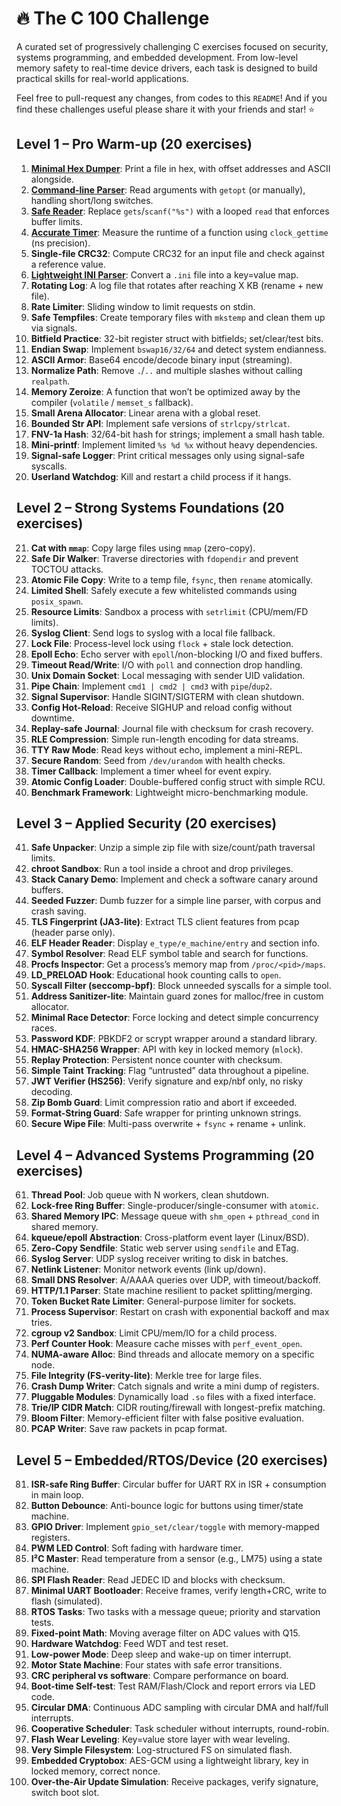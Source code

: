 # :fire: The C 100 Challenge
A curated set of progressively challenging C exercises focused on security, systems programming, and embedded development. From low-level memory safety to real-time device drivers, each task is designed to build practical skills for real-world applications.

Feel free to pull-request any changes, from codes to this `README`! And if you find these challenges useful please share it with your friends and star! :star:

## Level 1 – Pro Warm-up (20 exercises)
1. [**Minimal Hex Dumper**](./challenges/01_pro_warm_up/01_minimal_hex_dumper/src/main.c): Print a file in hex, with offset addresses and ASCII alongside.  
2. [**Command-line Parser**](./challenges/01_pro_warm_up/02_command_line_parser/src/main.c): Read arguments with `getopt` (or manually), handling short/long switches.  
3. [**Safe Reader**](./challenges/01_pro_warm_up/03_safe_reader/src/main.c): Replace `gets`/`scanf("%s")` with a looped `read` that enforces buffer limits.  
4. [**Accurate Timer**](./challenges/01_pro_warm_up/04_accurate_timer/src/main.c): Measure the runtime of a function using `clock_gettime` (ns precision).  
5. **Single-file CRC32**: Compute CRC32 for an input file and check against a reference value.  
6. [**Lightweight INI Parser**](./challenges/01_pro_warm_up/06_ini_parser/src/main.c): Convert a `.ini` file into a key=value map.  
7. **Rotating Log**: A log file that rotates after reaching X KB (rename + new file).  
8. **Rate Limiter**: Sliding window to limit requests on stdin.  
9. **Safe Tempfiles**: Create temporary files with `mkstemp` and clean them up via signals.  
10. **Bitfield Practice**: 32-bit register struct with bitfields; set/clear/test bits.  
11. **Endian Swap**: Implement `bswap16/32/64` and detect system endianness.  
12. **ASCII Armor**: Base64 encode/decode binary input (streaming).  
13. **Normalize Path**: Remove `.`/`..` and multiple slashes without calling `realpath`.  
14. **Memory Zeroize**: A function that won’t be optimized away by the compiler (`volatile` / `memset_s` fallback).  
15. **Small Arena Allocator**: Linear arena with a global reset.  
16. **Bounded Str API**: Implement safe versions of `strlcpy/strlcat`.  
17. **FNV-1a Hash**: 32/64-bit hash for strings; implement a small hash table.  
18. **Mini-printf**: Implement limited `%s %d %x` without heavy dependencies.  
19. **Signal-safe Logger**: Print critical messages only using signal-safe syscalls.  
20. **Userland Watchdog**: Kill and restart a child process if it hangs.

## Level 2 – Strong Systems Foundations (20 exercises)
21. **Cat with `mmap`**: Copy large files using `mmap` (zero-copy).  
22. **Safe Dir Walker**: Traverse directories with `fdopendir` and prevent TOCTOU attacks.  
23. **Atomic File Copy**: Write to a temp file, `fsync`, then `rename` atomically.  
24. **Limited Shell**: Safely execute a few whitelisted commands using `posix_spawn`.  
25. **Resource Limits**: Sandbox a process with `setrlimit` (CPU/mem/FD limits).  
26. **Syslog Client**: Send logs to syslog with a local file fallback.  
27. **Lock File**: Process-level lock using `flock` + stale lock detection.  
28. **Epoll Echo**: Echo server with `epoll`/non-blocking I/O and fixed buffers.  
29. **Timeout Read/Write**: I/O with `poll` and connection drop handling.  
30. **Unix Domain Socket**: Local messaging with sender UID validation.  
31. **Pipe Chain**: Implement `cmd1 | cmd2 | cmd3` with `pipe`/`dup2`.  
32. **Signal Supervisor**: Handle SIGINT/SIGTERM with clean shutdown.  
33. **Config Hot-Reload**: Receive SIGHUP and reload config without downtime.  
34. **Replay-safe Journal**: Journal file with checksum for crash recovery.  
35. **RLE Compression**: Simple run-length encoding for data streams.  
36. **TTY Raw Mode**: Read keys without echo, implement a mini-REPL.  
37. **Secure Random**: Seed from `/dev/urandom` with health checks.  
38. **Timer Callback**: Implement a timer wheel for event expiry.  
39. **Atomic Config Loader**: Double-buffered config struct with simple RCU.  
40. **Benchmark Framework**: Lightweight micro-benchmarking module.

## Level 3 – Applied Security (20 exercises)
41. **Safe Unpacker**: Unzip a simple zip file with size/count/path traversal limits.  
42. **chroot Sandbox**: Run a tool inside a chroot and drop privileges.  
43. **Stack Canary Demo**: Implement and check a software canary around buffers.  
44. **Seeded Fuzzer**: Dumb fuzzer for a simple line parser, with corpus and crash saving.  
45. **TLS Fingerprint (JA3-lite)**: Extract TLS client features from pcap (header parse only).  
46. **ELF Header Reader**: Display `e_type/e_machine/entry` and section info.  
47. **Symbol Resolver**: Read ELF symbol table and search for functions.  
48. **Procfs Inspector**: Get a process’s memory map from `/proc/<pid>/maps`.  
49. **LD_PRELOAD Hook**: Educational hook counting calls to `open`.  
50. **Syscall Filter (seccomp-bpf)**: Block unneeded syscalls for a simple tool.  
51. **Address Sanitizer-lite**: Maintain guard zones for malloc/free in custom allocator.  
52. **Minimal Race Detector**: Force locking and detect simple concurrency races.  
53. **Password KDF**: PBKDF2 or scrypt wrapper around a standard library.  
54. **HMAC-SHA256 Wrapper**: API with key in locked memory (`mlock`).  
55. **Replay Protection**: Persistent nonce counter with checksum.  
56. **Simple Taint Tracking**: Flag “untrusted” data throughout a pipeline.  
57. **JWT Verifier (HS256)**: Verify signature and exp/nbf only, no risky decoding.  
58. **Zip Bomb Guard**: Limit compression ratio and abort if exceeded.  
59. **Format-String Guard**: Safe wrapper for printing unknown strings.  
60. **Secure Wipe File**: Multi-pass overwrite + `fsync` + rename + unlink.

## Level 4 – Advanced Systems Programming (20 exercises)
61. **Thread Pool**: Job queue with N workers, clean shutdown.  
62. **Lock-free Ring Buffer**: Single-producer/single-consumer with `atomic`.  
63. **Shared Memory IPC**: Message queue with `shm_open` + `pthread_cond` in shared memory.  
64. **kqueue/epoll Abstraction**: Cross-platform event layer (Linux/BSD).  
65. **Zero-Copy Sendfile**: Static web server using `sendfile` and ETag.  
66. **Syslog Server**: UDP syslog receiver writing to disk in batches.  
67. **Netlink Listener**: Monitor network events (link up/down).  
68. **Small DNS Resolver**: A/AAAA queries over UDP, with timeout/backoff.  
69. **HTTP/1.1 Parser**: State machine resilient to packet splitting/merging.  
70. **Token Bucket Rate Limiter**: General-purpose limiter for sockets.  
71. **Process Supervisor**: Restart on crash with exponential backoff and max tries.  
72. **cgroup v2 Sandbox**: Limit CPU/mem/IO for a child process.  
73. **Perf Counter Hook**: Measure cache misses with `perf_event_open`.  
74. **NUMA-aware Alloc**: Bind threads and allocate memory on a specific node.  
75. **File Integrity (FS-verity-lite)**: Merkle tree for large files.  
76. **Crash Dump Writer**: Catch signals and write a mini dump of registers.  
77. **Pluggable Modules**: Dynamically load `.so` files with a fixed interface.  
78. **Trie/IP CIDR Match**: CIDR routing/firewall with longest-prefix matching.  
79. **Bloom Filter**: Memory-efficient filter with false positive evaluation.  
80. **PCAP Writer**: Save raw packets in pcap format.

## Level 5 – Embedded/RTOS/Device (20 exercises)
81. **ISR-safe Ring Buffer**: Circular buffer for UART RX in ISR + consumption in main loop.  
82. **Button Debounce**: Anti-bounce logic for buttons using timer/state machine.  
83. **GPIO Driver**: Implement `gpio_set/clear/toggle` with memory-mapped registers.  
84. **PWM LED Control**: Soft fading with hardware timer.  
85. **I²C Master**: Read temperature from a sensor (e.g., LM75) using a state machine.  
86. **SPI Flash Reader**: Read JEDEC ID and blocks with checksum.  
87. **Minimal UART Bootloader**: Receive frames, verify length+CRC, write to flash (simulated).  
88. **RTOS Tasks**: Two tasks with a message queue; priority and starvation tests.  
89. **Fixed-point Math**: Moving average filter on ADC values with Q15.  
90. **Hardware Watchdog**: Feed WDT and test reset.  
91. **Low-power Mode**: Deep sleep and wake-up on timer interrupt.  
92. **Motor State Machine**: Four states with safe error transitions.  
93. **CRC peripheral vs software**: Compare performance on board.  
94. **Boot-time Self-test**: Test RAM/Flash/Clock and report errors via LED code.  
95. **Circular DMA**: Continuous ADC sampling with circular DMA and half/full interrupts.  
96. **Cooperative Scheduler**: Task scheduler without interrupts, round-robin.  
97. **Flash Wear Leveling**: Key=value store layer with wear leveling.  
98. **Very Simple Filesystem**: Log-structured FS on simulated flash.  
99. **Embedded Cryptobox**: AES-GCM using a lightweight library, key in locked memory, correct nonce.  
100. **Over-the-Air Update Simulation**: Receive packages, verify signature, switch boot slot.
